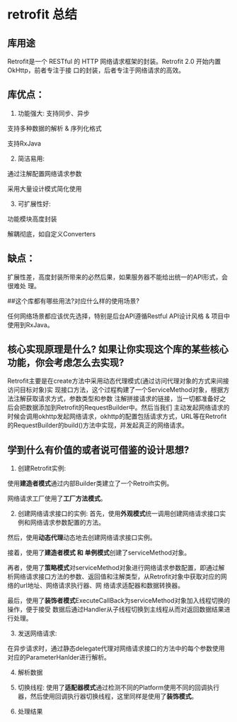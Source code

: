 # retrofit 总结

## 库用途
Retrofit是一个 RESTful 的 HTTP 网络请求框架的封装。Retrofit 2.0 开始内置 OkHttp，前者专注于接 口的封装，后者专注于网络请求的高效。

## 库优点：
1. 功能强大:
支持同步、异步 

支持多种数据的解析 & 序列化格式 

支持RxJava

2. 简洁易用: 

通过注解配置网络请求参数

采用大量设计模式简化使用 

3. 可扩展性好:

功能模块高度封装 

解耦彻底，如自定义Converters

## 缺点：

扩展性差，高度封装所带来的必然后果，如果服务器不能给出统一的API形式，会很难处 理。

##这个库都有哪些用法?对应什么样的使用场景? 

任何网络场景都应该优先选择，特别是后台API遵循Restful API设计风格 & 项目中使用到RxJava。


## 核心实现原理是什么? 如果让你实现这个库的某些核心功能，你会考虑怎么去实现?

Retrofit主要是在create方法中采用动态代理模式(通过访问代理对象的方式来间接访问目标对象)实 现接口方法，这个过程构建了一个ServiceMethod对象，根据方法注解获取请求方式，参数类型和参数 注解拼接请求的链接，当一切都准备好之后会把数据添加到Retrofit的RequestBuilder中。然后当我们 主动发起网络请求的时候会调用okhttp发起网络请求，okhttp的配置包括请求方式，URL等在Retrofit 的RequestBuilder的build()方法中实现，并发起真正的网络请求。

## 学到什么有价值的或者说可借鉴的设计思想?

1. 创建Retrofit实例: 

使用**建造者模式**通过内部Builder类建立了一个Retroift实例。

网络请求工厂使用了**工厂方法模式**。
 
2. 创建网络请求接口的实例:
首先，使用**外观模式**统一调用创建网络请求接口实例和网络请求参数配置的方法。 

然后，使用**动态代理**动态地去创建网络请求接口实例。

接着，使用了**建造者模式 和 单例模式**创建了serviceMethod对象。 

再者，使用了**策略模式**对serviceMethod对象进行网络请求参数配置，即通过解析网络请求接口方法的参数、返回值和注解类型，从Retrofit对象中获取对应的网络的url地址、网络请求执行器、网 络请求适配器和数据转换器。 

最后，使用了**装饰者模式**ExecuteCallBack为serviceMethod对象加入线程切换的操作，便于接受 数据后通过Handler从子线程切换到主线程从而对返回数据结果进行处理。

3. 发送网络请求: 

在异步请求时，通过静态delegate代理对网络请求接口的方法中的每个参数使用对应的ParameterHanlder进行解析。 

4. 解析数据

5. 切换线程: 使用了**适配器模式**通过检测不同的Platform使用不同的回调执行器，然后使用回调执行器切换线程，这里同样是使用了**装饰模式**。 

6. 处理结果

